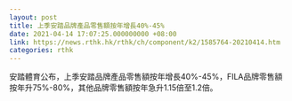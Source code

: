 ```yaml
---
layout: post
title: 上季安踏品牌產品零售額按年增長40%-45%
date: 2021-04-14 17:07:25.000000000 +08:00
link: https://news.rthk.hk/rthk/ch/component/k2/1585764-20210414.htm
categories: rthk
---
```


安踏體育公布，上季安踏品牌產品零售額按年增長40%-45%，FILA品牌零售額按年升75%-80%，其他品牌零售額按年急升1.15倍至1.2倍。
